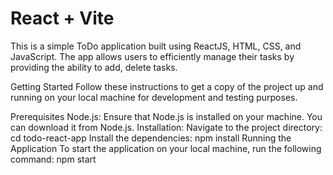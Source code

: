 # React + Vite

This is a simple ToDo application built using ReactJS, HTML, CSS, and JavaScript. The app allows users to efficiently manage their tasks by providing the ability to add, delete tasks.

Getting Started
Follow these instructions to get a copy of the project up and running on your local machine for development and testing purposes.

Prerequisites
Node.js: Ensure that Node.js is installed on your machine. You can download it from Node.js.
Installation:
Navigate to the project directory:
cd todo-react-app
Install the dependencies:
npm install
Running the Application
To start the application on your local machine, run the following command:
npm start
